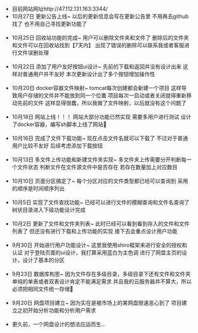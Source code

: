 + 目前网站网址http://47.112.131.163:3344/
+ 10月27日
更新公告上线~
以后的更新信息会写在更新公告里
不用再去github找了
也不用自己寻找更新功能了
<br/><br/>
+ 10月25日
回收站功能的完成~
用户可以删除文件夹和文件了
删除后的文件夹和文件可以在回收站找到【7天内】
出现了错误的删除可以联系我或者客服进行文件误删处理
<br/><br/>
+ 10月22日
添加了用户友好按钮ui设计~
先前的下载和返回并没有设计出来
这样对普通用户并不友好
本次更新设计出了多个按钮增加操作性
<br/><br/>
+ 10月20日
docker容器文件映射~
tomcat每次创建都会新建一个项目
这样导致用户存储的文件并不能放到同一个位置
项目每次一启动或者关闭就得重新移动先前的文件
这样显得很蠢，所以我做了文件映射，以后就没有这个问题了
<br/><br/>
+ 10月18日
网站上线！！！
网站大部分功能已然实现
需要多用户进行测试
设计了docker容器，编写sh脚本上线了网站
<br/><br/>
+ 10月16日
完成了文件下载功能~
现在点击文件名就可以下载了
不过对于普通用户比较不友好
后续考虑添加下载按钮
<br/><br/>
+ 10月13日
多文件上传功能和新建文件夹实现~
多文件夹上传需要分开判断每一个文件状态
判断文件在文件源文件中是否存在
若存在数量加上对应数目
<br/><br/>
+ 10月10日
页面分区搞定了~
每个分区对应的文件类型都已经可以查询到
采用的顺序是时间顺序列出
<br/><br/>
+ 10月5日
实现了文件查找功能~
已经可以进行文件的模糊查询和文件名查询了
树状目录进入下级功能设计完成
<br/><br/>
+ 10月2日
更新了文件和文件夹列表~
此时已经可以看到看到存入的文件和文件列表了
但还没有进行下载和上传功能的实现
接下去会重点设计用户功能
<br/><br/>
+ 9月30日
开始进行用户功能设计~
这里我使用shiro框架来进行安全的授权和认证
对于登陆页面的ui设计，我打算采用蓝白为主色调
进行了网盘主页的设计，设计了基本的分区
<br/><br/>
+ 9月23日
数据库构思~
因为文件存在多级目录，多级目录下还有文件和文件夹
单纯的单表或者双表设计肯定不能满足需求
并且我的云服务器并不算大，所以必须把相同文件统一存储
<br/><br/>
+ 9月20日
网盘项目建立~
因为实在是被市场上的某网盘限速恶心到了
项目建立之初开始分析功能和分析用户需求
<br/><br/>
+ 更久前，一个网盘设计的想法应运而生...

